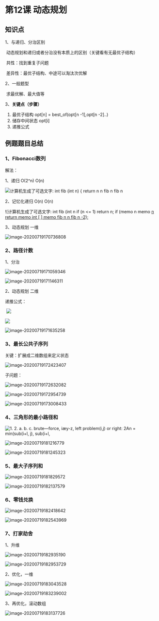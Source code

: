 # 第12课 动态规划

## 知识点

1、与递归、分治区别

​	动态规划和递归或者分治没有本质上的区别（关键看有无最优子结构）

​	共性：找到重复子问题

​	差异性：最优子结构、中途可以淘汰次优解



2、一般题型

​	求最优解、最大值等



3、**关键点（步骤）**

1. 最优子结构 opt[n] = best_of(opt[n -1],opt[n -2]..) 
2. 储存中间状态 opt[i]
3. 递推公式

## 例题题目总结

### 1、Fibonacci数列

解法：

1、递归 O(2^n) O(n)

![计算机生成了可选文字: int fib (int n) {  return n  n  fib  n  fib n ](file:///C:/Users/hasee/AppData/Local/Temp/msohtmlclip1/01/clip_image001.png)

2、记忆化递归 O(n) O(n) 

![计算机生成了可选文字: int fib (int n  if (n <= 1)  return n;  if (memo n  memo [n  return memo  int [ ]  memo  fib  n  n  fib  n  -2); ](file:///C:/Users/hasee/AppData/Local/Temp/msohtmlclip1/01/clip_image001.png)

3、动态规划 一维

![image-20200719170736808](C:\Users\hasee\AppData\Roaming\Typora\typora-user-images\image-20200719170736808.png)

### 2、路径计数

1、分治

![image-20200719171059346](C:\Users\hasee\AppData\Roaming\Typora\typora-user-images\image-20200719171059346.png)

![image-20200719171146311](C:\Users\hasee\AppData\Roaming\Typora\typora-user-images\image-20200719171146311.png)

2、动态规划 二维

递推公式：

​	![](C:\Users\hasee\AppData\Roaming\Typora\typora-user-images\image-20200719171325386.png)

![](C:\Users\hasee\AppData\Roaming\Typora\typora-user-images\image-20200719171644795.png)

![image-20200719171635258](C:\Users\hasee\AppData\Roaming\Typora\typora-user-images\image-20200719171635258.png)

### 3、最长公共子序列

关键：扩展成二维数组来定义状态

![image-20200719172423407](C:\Users\hasee\AppData\Roaming\Typora\typora-user-images\image-20200719172423407.png)

子问题：

![image-20200719172632082](C:\Users\hasee\AppData\Roaming\Typora\typora-user-images\image-20200719172632082.png)

![image-20200719172954739](C:\Users\hasee\AppData\Roaming\Typora\typora-user-images\image-20200719172954739.png)

![image-20200719173008433](C:\Users\hasee\AppData\Roaming\Typora\typora-user-images\image-20200719173008433.png)

### 4、三角形的最小路径和

![1.  2.  a.  b.  c.  brute—force,  iæy-z, left  problem(i,j)  or right:  2An  = min(sub(i+l, j), sub(i+l, ](file:///C:/Users/hasee/AppData/Local/Temp/msohtmlclip1/01/clip_image001.png)

![image-20200719181216779](C:\Users\hasee\AppData\Roaming\Typora\typora-user-images\image-20200719181216779.png)

![image-20200719181245323](C:\Users\hasee\AppData\Roaming\Typora\typora-user-images\image-20200719181245323.png)

### 5、最大子序列和

![image-20200719181829572](C:\Users\hasee\AppData\Roaming\Typora\typora-user-images\image-20200719181829572.png)

![image-20200719182137579](C:\Users\hasee\AppData\Roaming\Typora\typora-user-images\image-20200719182137579.png)

### 6、零钱兑换

![image-20200719182418642](C:\Users\hasee\AppData\Roaming\Typora\typora-user-images\image-20200719182418642.png)

![image-20200719182543969](C:\Users\hasee\AppData\Roaming\Typora\typora-user-images\image-20200719182543969.png)

### 7、打家劫舍

1、升维

![image-20200719182935190](C:\Users\hasee\AppData\Roaming\Typora\typora-user-images\image-20200719182935190.png)

![image-20200719182953729](C:\Users\hasee\AppData\Roaming\Typora\typora-user-images\image-20200719182953729.png)

2、优化，一维

![image-20200719183043528](C:\Users\hasee\AppData\Roaming\Typora\typora-user-images\image-20200719183043528.png)

![image-20200719183239002](C:\Users\hasee\AppData\Roaming\Typora\typora-user-images\image-20200719183239002.png)

3、再优化，滚动数组

![image-20200719183137726](C:\Users\hasee\AppData\Roaming\Typora\typora-user-images\image-20200719183137726.png)